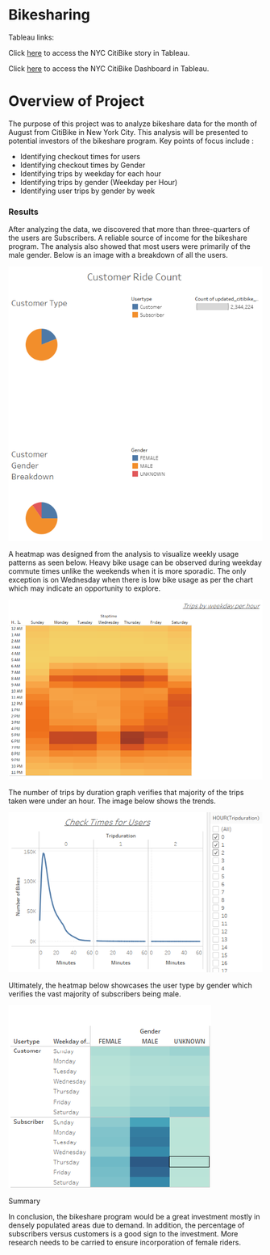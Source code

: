 # Bikesharing

Tableau links:
 
Click [here](https://public.tableau.com/app/profile/peter.gitwekere/viz/NYCitiBikeAnalysis_16637366339800/NYCCitiBikeAnalysis) to access the NYC CitiBike story in Tableau.

Click [here](https://public.tableau.com/app/profile/peter.gitwekere/viz/NEWYORKCITIBIKEDASHBOARD/NYCCitibikeDashboard) to access the NYC CitiBike Dashboard in Tableau.

# Overview of Project

The purpose of this project was to analyze bikeshare data for the month of August from CitiBike in New York City. This analysis will be presented to potential investors of the bikeshare program. Key points of focus include :

- Identifying checkout times for users
- Identifying checkout times by Gender
- Identifying trips by weekday for each hour
- Identifying trips by gender (Weekday per Hour)
- Identifying user trips by gender by week

### Results

After analyzing the data, we discovered that more than three-quarters of the users are Subscribers. A reliable source of income for the bikeshare program. The analysis also showed that most users were primarily of the male gender. Below is an image with a breakdown of all the users. 

![Customer Ride Count](customer_rideCount.png)

A heatmap was designed from the analysis to visualize weekly usage patterns as seen below. Heavy bike usage can be observed during weekday commute times unlike the weekends when it is more sporadic. The only exception is on Wednesday when there is low bike usage as per the chart which may indicate an opportunity to explore.

![Weekly Usage Patterns](weekly_usagePatterns.png)

The number of trips by duration graph verifies that majority of the trips taken were under an hour. The image below shows the trends.

![Number of Trips by Duration](number_trips_byDuration.png)

Ultimately, the heatmap below showcases the user type by gender which verifies the vast majority of subscribers being male.

![User Trips by Gender by weekday](tripsbyGender_by_weekday.png) 

Summary

In conclusion, the bikeshare program would be a great investment mostly in densely populated areas due to demand. In addition, the percentage of subscribers versus customers is a good sign to the investment. More research needs to be carried to ensure incorporation of female riders.
  
